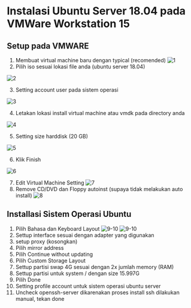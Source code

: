 # Instalasi Ubuntu Server 18.04 pada VMWare Workstation 15
## Setup pada VMWARE
1. Membuat virtual machine baru dengan typical (recomended)
![1](./asset/1.png)
2. Pilih iso sesuai lokasi file anda (ubuntu server 18.04)

![2](./asset/2.png)

3. Setting account user pada sistem operasi

![3](./asset/3.png)

4. Letakan lokasi install virtual machine atau vmdk pada directory anda

![4](./asset/4.png)

5. Setting size harddisk (20 GB)

![5](./asset/5.png)

6. Klik Finish

![6](./asset/6.png)

7. Edit Virtual Machine Setting
![7](./asset/7.png)
8. Remove CD/DVD dan Floppy autoinst (supaya tidak melakukan auto install)
![8](./asset/8.png)
## Installasi Sistem Operasi Ubuntu
1. Pilih Bahasa dan Keyboard Layout
![9-10](./asset/9.png)
![9-10](./asset/10.png)
2. Settup interface sesuai dengan adapter yang digunakan
3. setup proxy (kosongkan)
4. Pilih mirror address 
5. Pilih Continue without updating
6. Pilih Custom Storage Layout
7. Settup partisi swap 4G sesuai dengan 2x jumlah memory (RAM)
8. Settup partisi untuk system / dengan size 15.997G
9. Pilih Done
10. Setting profile account untuk sistem operasi ubuntu server
11. Uncheck openssh-server dikarenakan proses install ssh dilakukan manual, tekan done

